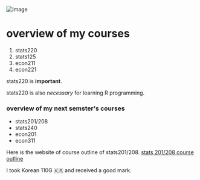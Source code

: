 ![image](https://github.com/YujiaMiaDu/stats220/assets/162855664/e208e00c-404d-43e0-a2d3-05e7cebff8d4)

# overview of my courses 

1. stats220
2. stats125
3. econ211
4. econ221

stats220 is __important__.

stats220 is also _necessary_ for learning R programming.

### overview of my next semster's courses 

- stats201/208
- stats240
- econ201
- econ311

Here is the website of course outline of stats201/208.
[stats 201/208 course outline](https://courseoutline.auckland.ac.nz/dco/course/STATS/201/1215)

I took Korean 110G 🇰🇷 and received a good mark.


